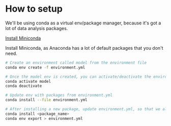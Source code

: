 # How to setup

We'll be using conda as a virtual env/package manager, because it's got a lot of data analysis packages.

[Install Miniconda](https://docs.anaconda.com/free/miniconda/)

Install Miniconda, as Anaconda has a lot of default packages that you don't need.

``` sh
# Create an environment called model from the environment file
conda env create -f environment.yml

# Once the model env is created, you can activate/deactivate the environment
conda activate model
conda deactivate

# Update env with packages from environment.yml
conda install --file environment.yml

# After installing a new package, update environment.yml, so that we all have the same packages.
conda install <package_name>
conda env export > environment.yml
```
